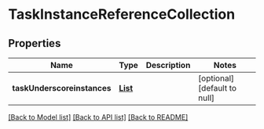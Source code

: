 # TaskInstanceReferenceCollection
## Properties

Name | Type | Description | Notes
------------ | ------------- | ------------- | -------------
**taskUnderscoreinstances** | [**List**](TaskInstanceReference.md) |  | [optional] [default to null]

[[Back to Model list]](../README.md#documentation-for-models) [[Back to API list]](../README.md#documentation-for-api-endpoints) [[Back to README]](../README.md)

